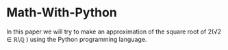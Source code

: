 # Math-With-Python
In this paper we will try to make an approximation of the square root of 2(√2 ∈ ℝ\ℚ ) using the Python programming language.
